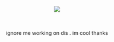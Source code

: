 　<p align="center">![](https://komarev.com/ghpvc/?username=trody&color=3f3f3f&label=⟢)</p>
　<p align="center">ignore me working on dis . im cool thanks</p>
